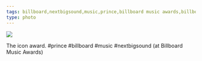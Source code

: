 ```yaml
---
tags: billboard,nextbigsound,music,prince,billboard music awards,billboard music awards 2013,bbma13,award shows,iphoneography,original content
type: photo
---
```

<img src="http://31.media.tumblr.com/6b66fe58fcd96abb8fef060f9645116f/tumblr_mn2t84wrHU1rdkc0do1_1280.jpg" />

The icon award. #prince #billboard #music #nextbigsound  (at Billboard Music Awards)
